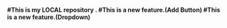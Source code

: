 <b>#This is my LOCAL repository .<b>
<b>#This is a new feature.(Add Button)<b>
<b>#This is a new feature.(Dropdown)<b>

